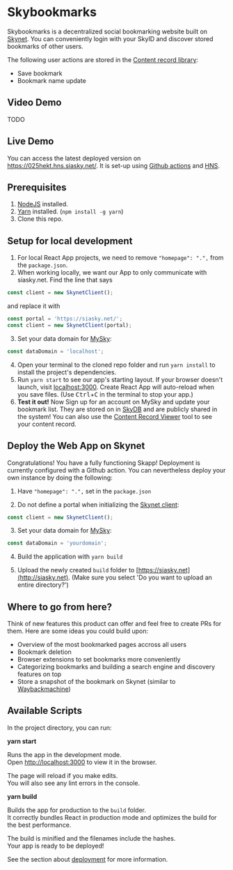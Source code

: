 # Skybookmarks

Skybookmarks is a decentralized social bookmarking website built on [Skynet](https://support.siasky.net/the-technology/developing-on-skynet). You can conveniently login with your SkyID and discover stored bookmarks of other users.

The following user actions are stored in the [Content record library](https://github.com/SkynetLabs/content-record-library):
- Save bookmark
- Bookmark name update

## Video Demo
TODO

## Live Demo

You can access the latest deployed version on https://025hekt.hns.siasky.net/. It is set-up using [Github actions](https://blog.sia.tech/automated-deployments-on-skynet-28d2f32f6ca1) and [HNS](https://support.siasky.net/key-concepts/handshake-names).

## Prerequisites

1. [NodeJS](https://nodejs.org/en/download/) installed.
1. [Yarn](https://yarnpkg.com/getting-started/install) installed. (`npm install -g yarn`)
1. Clone this repo.

## Setup for local development

1. For local React App projects, we need to remove `"homepage": ".",` from the `package.json`.
2. When working locally, we want our App to only communicate with siasky.net. Find the line that says

```javascript
const client = new SkynetClient();
```

and replace it with

```javascript
const portal = 'https://siasky.net/';
const client = new SkynetClient(portal);
```
3. Set your data domain for [MySky](https://siasky.net/docs/#initializing-mysky):

```javascript
const dataDomain = 'localhost';
```
4. Open your terminal to the cloned repo folder and run `yarn install` to
   install the project's dependencies.
5. Run `yarn start` to see our app's starting layout. If your browser doesn't
   launch, visit [localhost:3000](localhost:3000). Create React App will
   auto-reload when you save files. (Use <kbd>Ctrl</kbd>+<kbd>C</kbd> in the
   terminal to stop your app.)
6. **Test it out!** Now Sign up for an account on MySky and update your bookmark list. They are stored on in [SkyDB](https://support.siasky.net/key-concepts/skydb) and are publicly shared in the system! You can also use the [Content Record Viewer](http://skey.hns.siasky.net/) tool to see your content record.

## Deploy the Web App on Skynet

Congratulations! You have a fully functioning Skapp! Deployment is currently configured with a Github action. You can nevertheless deploy your own instance by doing the following:

1. Have `"homepage": ".",` set in the `package.json`

2. Do not define a portal when initializing the [Skynet client](https://siasky.net/docs/#using-the-skynet-client):

```javascript
const client = new SkynetClient();
```

3. Set your data domain for [MySky](https://siasky.net/docs/#initializing-mysky):

```javascript
const dataDomain = 'yourdomain';
```

4. Build the application with `yarn build`

5. Upload the newly created `build` folder to [https://siasky.net](http://siasky.net). (Make sure you select 'Do you want to upload an entire directory?')

## Where to go from here?

Think of new features this product can offer and feel free to create PRs for them. Here are some ideas you could build upon:
- Overview of the most bookmarked pages accross all users
- Bookmark deletion
- Browser extensions to set bookmarks more conveniently
- Categorizing bookmarks and building a search engine and discovery features on top
- Store a snapshot of the bookmark on Skynet (similar to [Waybackmachine](https://archive.org/web/))

## Available Scripts

In the project directory, you can run:

**yarn start**

Runs the app in the development mode.\
Open [http://localhost:3000](http://localhost:3000) to view it in the browser.

The page will reload if you make edits.\
You will also see any lint errors in the console.

**yarn build**

Builds the app for production to the `build` folder.\
It correctly bundles React in production mode and optimizes the build for the best performance.

The build is minified and the filenames include the hashes.\
Your app is ready to be deployed!

See the section about [deployment](https://facebook.github.io/create-react-app/docs/deployment) for more information.